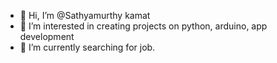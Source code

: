 - 👋 Hi, I’m @Sathyamurthy kamat
- 👀 I’m interested in creating projects on python, arduino, app development
- 🌱 I’m currently searching for job. 
<!--- 💞️ I’m looking to collaborate on ...
- 📫 How to reach me ...-->

<!---
Sathyamurthyskamat/Sathyamurthyskamat is a ✨ special ✨ repository because its `README.md` (this file) appears on your GitHub profile.
You can click the Preview link to take a look at your changes.
--->

